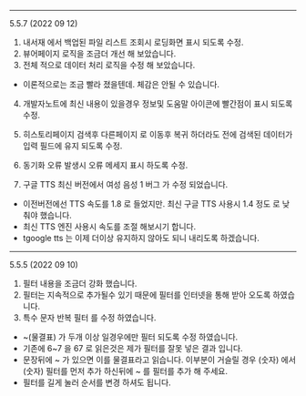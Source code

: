 
---
5.5.7 (2022 09 12)
1. 내서재 에서 백업된 파일 리스트 조회시 로딩화면 표시 되도록 수정. 
2. 뷰어페이지 로직을 조금더 개선 해 보았습니다.
3. 전체 적으로 데이터 처리 로직을 수정 해 보았습니다. 
  - 이론적으로는 조금 빨라 졌을텐데. 체감은 안될 수 있습니다. 
4. 개발자노트에 최신 내용이 있을경우 정보및 도움말 아이콘에 빨간점이 표시 되도록 수정. 
5. 히스토리페이지 검색후 다른페이지 로 이동후 복귀 하더라도 전에 검색된 데이터가 입력 필드에 유지 되도록 수정. 
6. 동기화 오류 발생시 오류 메세지 표시 하도록 수정. 

7. 구글 TTS 최신 버전에서 여성 음성 1 버그 가 수정 되었습니다. 
  - 이전버전에선 TTS 속도를 1.8 로 들었지만. 최신 구글 TTS 사용시 1.4 정도 로 낮춰야 했습니다. 
  - 최신 TTS 엔진 사용시 속도를 조절 해보시기 합니다. 
  - tgoogle tts 는 이제 더이상 유지하지 않아도 되니 내리도록 하겠습니다. 
 
---
5.5.5 (2022 09 10)
1. 필터 내용을 조금더 강화 했습니다. 
2. 필터는 지속적으로 추가될수 있기 때문에 필터를 인터넷을 통해 받아 오도록 하였습니다. 
3. 특수 문자 반복 필터 를 수정 하였습니다. 
  - ~(물결표) 가 두개 이상 일경우에만 필터 되도록 수정 하였습니다. 
  - 기존에 6~7 을 67 로 읽은것은 제가 필터를 잘못 넣은 결과 입니다. 
  - 문장뒤에 ~ 가 있으면 이를 물결표라고 읽습니다. 이부분이 거슬릴 경우  (숫자) 에서 (숫자) 필터를 먼저 추가 하신뒤에 ~ 를 필터를 추가 해 주세요. 
  - 필터를 길게 눌러 순서를 변경 하셔도 됩니다.
